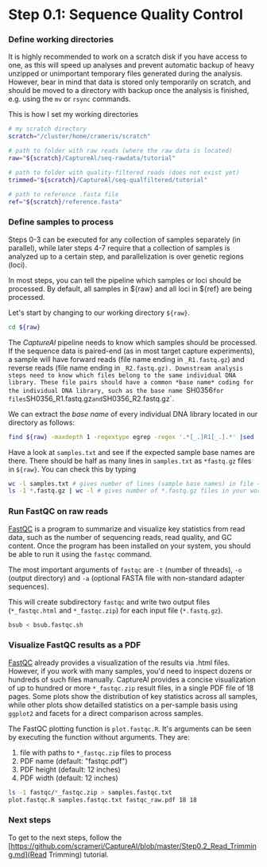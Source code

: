 # Step 0.1: Sequence Quality Control

### Define working directories

It is highly recommended to work on a scratch disk if you have access to one, as this will speed up analyses and prevent automatic backup of heavy unzipped or unimportant temporary files generated during the analysis. However, bear in mind that data is stored only temporarily on scratch, and should be moved to a directory with backup once the analysis is finished, e.g. using the `mv` or `rsync` commands.

This is how I set my working directories

```bash
# my scratch directory
scratch="/cluster/home/crameris/scratch"

# path to folder with raw reads (where the raw data is located)
raw="${scratch}/CaptureAl/seq-rawdata/tutorial"

# path to folder with quality-filtered reads (does not exist yet)
trimmed="${scratch}/CaptureAl/seq-qualfiltered/tutorial"

# path to reference .fasta file
ref="${scratch}/reference.fasta"

```

### Define samples to process

Steps 0-3 can be executed for any collection of samples separately (in parallel), while later steps 4-7 require that a collection of samples is analyzed up to a certain step, and parallelization is over genetic regions (loci). 

In most steps, you can tell the pipeline which samples or loci should be processed. By default, all samples in ${raw} and all loci in ${ref} are being processed.

Let's start by changing to our working directory `${raw}`. 

```bash
cd ${raw}
```

The *CaptureAl* pipeline needs to know which samples should be processed. If the sequence data is paired-end (as in most target capture experiments), a sample will have forward reads (file name ending in `_R1.fastq.gz`) and reverse reads (file name ending in `_R2.fastq.gz). Downstream analysis steps need to know which files belong to the same individual DNA library. These file pairs should have a common *base name* coding for the individual DNA library, such as the base name `SH0356` for files `SH0356_R1.fastq.gz` and `SH0356_R2.fastq.gz`. 

We can extract the *base name* of every individual DNA library located in our directory as follows:

```bash
find ${raw} -maxdepth 1 -regextype egrep -regex '.*[_.]R1[_.].*' |sed 's!.*/!!' |sed 's/[.][/]//' |sed 's/[_.]R1[_.].*//' |sort |uniq > samples.txt
```

Have a look at `samples.txt` and see if the expected sample base names are there. There should be half as many lines in `samples.txt` as `*fastq.gz` files in `${raw}`. You can check this by typing

```bash
wc -l samples.txt # gives number of lines (sample base names) in file <samples.txt>
ls -1 *.fastq.gz | wc -l # gives number of *.fastq.gz files in your working directory
```


### Run FastQC on raw reads

[FastQC](https://www.bioinformatics.babraham.ac.uk/projects/fastqc/) is a program to summarize and visualize key statistics from read data, such as the number of sequencing reads, read quality, and GC content. Once the program has been installed on your system, you should be able to run it using the `fastqc` command.

The most important arguments of `fastqc` are `-t` (number of threads), `-o` (output directory) and `-a` (optional FASTA file with non-standard adapter sequences).

This will create subdirectory `fastqc` and write two output files (`*_fastqc.html` and `*_fastqc.zip`) for each input file (`*.fastq.gz`).

```bash
bsub < bsub.fastqc.sh
```

### Visualize FastQC results as a PDF

[FastQC](https://www.bioinformatics.babraham.ac.uk/projects/fastqc/) already provides a visualization of the results via .html files. However, if you work with many samples, you'd need to inspect dozens or hundreds of such files manually. CaptureAl provides a concise visualization of up to hundred or more `*_fastqc.zip` result files, in a single PDF file of 18 pages. Some plots show the distribution of key statistics across all samples, while other plots show detailled statistics on a per-sample basis using `ggplot2` and facets for a direct comparison across samples.

The FastQC plotting function is `plot.fastqc.R`. It's arguments can be seen by executing the function without arguments. They are:

1) file with paths to `*_fastqc.zip` files to process
2) PDF name (default: "fastqc.pdf")
3) PDF height (default: 12 inches)
4) PDF width (default: 12 inches)

```bash
ls -1 fastqc/*_fastqc.zip > samples.fastqc.txt
plot.fastqc.R samples.fastqc.txt fastqc_raw.pdf 18 18
```

### Next steps
To get to the next steps, follow the [https://github.com/scrameri/CaptureAl/blob/master/Step0.2_Read_Trimming.md](Read Trimming) tutorial.
